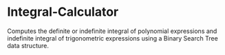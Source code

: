 # Integral-Calculator
Computes the definite or indefinite integral of polynomial expressions and indefinite integral of trigonometric expressions using a Binary Search Tree data structure.
